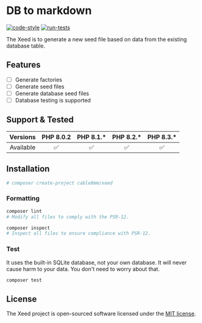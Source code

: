 # DB to markdown

[![code-style](https://github.com/cable8mm/xeed/actions/workflows/code-style.yml/badge.svg)](https://github.com/cable8mm/db-to-markdown/actions/workflows/code-style.yml)
[![run-tests](https://github.com/cable8mm/xeed/actions/workflows/run-tests.yml/badge.svg)](https://github.com/cable8mm/db-to-markdown/actions/workflows/run-tests.yml)

The Xeed is to generate a new seed file based on data from the existing database table.

## Features

- [ ] Generate factories
- [ ] Generate seed files
- [ ] Generate database seed files
- [ ] Database testing is supported

## Support & Tested

| Versions  | PHP 8.0.2 | PHP 8.1.\* | PHP 8.2.\* | PHP 8.3.\* |
| :-------: | :-------: | :--------: | :--------: | :--------: |
| Available |    ✅     |     ✅     |     ✅     |     ✅     |

## Installation

```sh
# composer create-project cable8mm/xeed
```

### Formatting

```bash
composer lint
# Modify all files to comply with the PSR-12.

composer inspect
# Inspect all files to ensure compliance with PSR-12.
```

### Test

It uses the built-in SQLite database, not your own database. It will never cause harm to your data. You don't need to worry about that.

```sh
composer test
```

## License

The Xeed project is open-sourced software licensed under the [MIT license](LICENSE.md).
